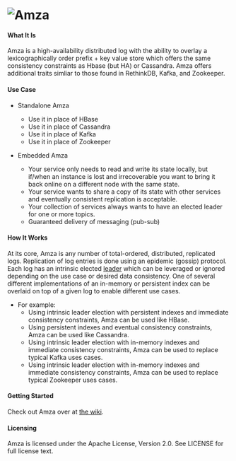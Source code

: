 ![Amza](https://github.com/jivesoftware/amza/wiki/images/amza-logo.png)
=========

#### What It Is
 Amza is a high-availability distributed log with the ability to overlay a lexicographically order prefix + key value store which offers the same consistency constraints as Hbase (but HA) or Cassandra. Amza offers additional traits simliar to those found in RethinkDB, Kafka, and Zookeeper.

#### Use Case
* Standalone Amza
    * Use it in place of HBase
    * Use it in place of Cassandra
    * Use it in place of Kafka
    * Use it in place of Zookeeper
    
* Embedded Amza
    * Your service only needs to read and write its state locally, but if/when an instance is lost and irrecoverable you want to bring it back online on a different node with the same state.
    * Your service wants to share a copy of its state with other services and eventually consistent replication is acceptable.
    * Your collection of services always wants to have an elected leader for one or more topics.
    * Guaranteed delivery of messaging (pub-sub)

#### How It Works
 At its core, Amza is any number of total-ordered, distributed, replicated logs. Replication of log entries is done using an epidemic (gossip) protocol. Each log has an intrinsic elected [leader](https://github.com/jivesoftware/aquarium) which can be leveraged or ignored depending on the use case or desired data consistency.  One of several different implementations of an in-memory or persistent index can be overlaid on top of a given log to enable different use cases.
* For example:
    * Using intrinsic leader election with persistent indexes and immediate consistency constraints, Amza can be used like HBase.
    * Using persistent indexes and eventual consistency constraints, Amza can be used like Cassandra.
    * Using intrinsic leader election with in-memory indexes and immediate consistency constraints, Amza can be used to replace typical Kafka uses cases.
    * Using intrinsic leader election with in-memory indexes and immediate consistency constraints, Amza can be used to replace typical Zookeeper uses cases.
  
 
#### Getting Started
Check out Amza over at [the wiki](https://github.com/jivesoftware/amza/wiki).

#### Licensing
Amza is licensed under the Apache License, Version 2.0. See LICENSE for full license text.
